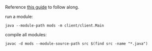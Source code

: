 Reference [this guide](https://openjdk.org/projects/jigsaw/quick-start) to follow along.

run a module:
```
java --module-path mods -m client/client.Main
```

compile all modules:
```
javac -d mods --module-source-path src $(find src -name "*.java")
```
